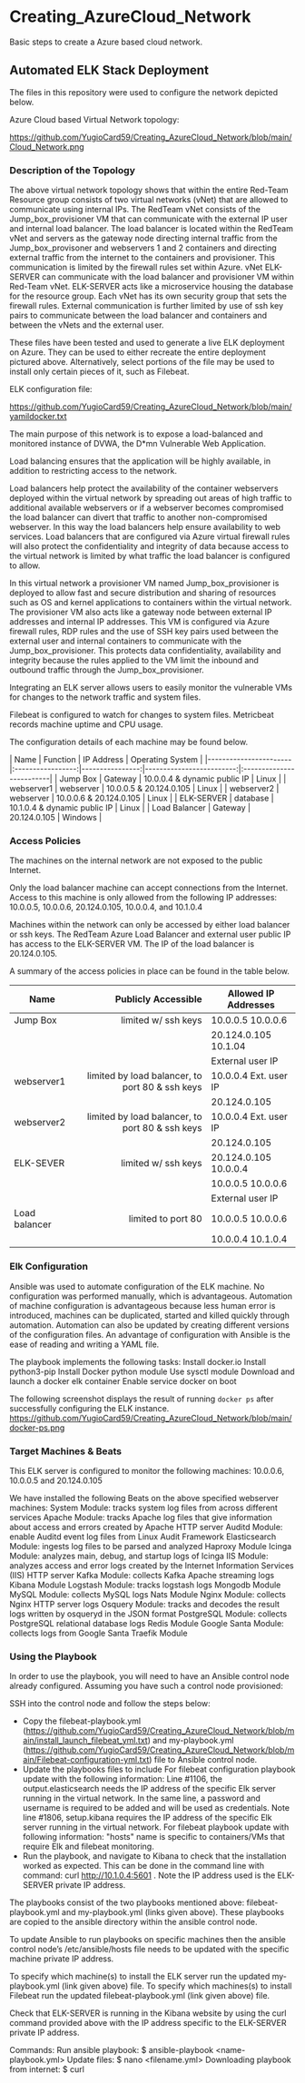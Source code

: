 # Creating_AzureCloud_Network
Basic steps to create a Azure based cloud network.

## Automated ELK Stack Deployment

The files in this repository were used to configure the network depicted below.

Azure Cloud based Virtual Network topology:  

https://github.com/YugioCard59/Creating_AzureCloud_Network/blob/main/Cloud_Network.png

### Description of the Topology

The above virtual network topology shows that within the entire Red-Team Resource group consists of two virtual networks (vNet) that are allowed to communicate using internal IPs.  The RedTeam vNet consists of the Jump_box_provisioner VM that can communicate with the external IP user and internal load balancer.  The load balancer is located within the RedTeam vNet and servers as the gateway node directing internal traffic from the Jump_box_provisoner and webservers 1 and 2 containers and directing external traffic from the internet to the containers and provisioner.  This communication is limited by the firewall rules set within Azure.  vNet ELK-SERVER can communicate with the load balancer and provisioner VM within Red-Team vNet.  ELK-SERVER acts like a microservice housing the database for the resource group.  Each vNet has its own security group that sets the firewall rules.  External communication is further limited by use of ssh key pairs to communicate between the load balancer and containers and between the vNets and the external user.


These files have been tested and used to generate a live ELK deployment on Azure. They can be used to either recreate the entire deployment pictured above. Alternatively, select portions of the file may be used to install only certain pieces of it, such as Filebeat.

  ELK configuration file:  

https://github.com/YugioCard59/Creating_AzureCloud_Network/blob/main/yamildocker.txt


The main purpose of this network is to expose a load-balanced and monitored instance of DVWA, the D*mn Vulnerable Web Application.

Load balancing ensures that the application will be highly available, in addition to restricting access to the network.

Load balancers help protect the availability of the container webservers deployed within the virtual network by spreading out areas of high traffic to additional available webservers or if a webserver becomes compromised the load balancer can divert that traffic to another non-compromised webserver.  In this way the load balancers help ensure availability to web services.  Load balancers that are configured via Azure virtual firewall rules will also protect the confidentiality and integrity of data because access to the virtual network is limited by what traffic the load balancer is configured to allow.

In this virtual network a provisioner VM named Jump_box_provisioner is deployed to allow fast and secure distribution and sharing of resources such as OS and kernel applications to containers within the virtual network.  The provisioner VM also acts like a gateway node between external IP addresses and internal IP addresses.  This VM is configured via Azure firewall rules, RDP rules and the use of SSH key pairs used between the external user and internal containers to communicate with the Jump_box_provisioner.  This protects data confidentiality, availability and integrity because the rules applied to the VM limit the inbound and outbound traffic through the Jump_box_provisioner.

Integrating an ELK server allows users to easily monitor the vulnerable VMs for changes to the network traffic and system files.

Filebeat is configured to watch for changes to system files.
Metricbeat records machine uptime and CPU usage.


The configuration details of each machine may be found below.


| Name                 | Function        | IP Address                                 | Operating System |
|-----------------------|:-----------------:|----------------:|-------------------------:|:-------------------------|
| Jump Box           | Gateway       | 10.0.0.4 & dynamic public IP    | Linux                       |
| webserver1         | webserver    | 10.0.0.5 & 20.124.0.105           | Linux                       |
| webserver2         | webserver    | 10.0.0.6  & 20.124.0.105          | Linux                       |
| ELK-SERVER     | database      | 10.1.0.4 & dynamic public IP    | Linux                      |
| Load Balancer     | Gateway      | 20.124.0.105                             | Windows                |

### Access Policies

The machines on the internal network are not exposed to the public Internet. 

Only the load balancer machine can accept connections from the Internet. Access to this machine is only allowed from the following IP addresses:   10.0.0.5, 10.0.0.6, 20.124.0.105, 10.0.0.4, and 10.1.0.4

Machines within the network can only be accessed by either load balancer or ssh keys.
The RedTeam Azure Load Balancer and external user public IP has access to the ELK-SERVER VM.  The IP of the load balancer is 20.124.0.105.

A summary of the access policies in place can be found in the table below.

| Name                | Publicly Accessible                                            | Allowed IP Addresses     |
|----------------------|-----------------------------------------------------------------:|------------------------------------|
| Jump Box        | limited w/ ssh keys                                              | 10.0.0.5 10.0.0.6               |
|		    |							  | 20.124.0.105 10.1.04        |
|                           |                                                                               | External user IP	          |
| webserver1      | limited by load balancer, to port 80 & ssh keys    | 10.0.0.4 Ext. user IP   |   
|                           |                                                                                | 20.124.0.105                    |
| webserver2      | limited by load balancer, to port 80 & ssh keys    | 10.0.0.4 Ext. user IP   |
|                           |                                                                                 | 20.124.0.105                   |  
| ELK-SEVER     | limited w/ ssh keys                                              | 20.124.0.105 10.0.0.4      |
|                           |                                                                               | 10.0.0.5 10.0.0.6               |
|                           |                                                                               | External user IP              |
| Load balancer  | limited to port 80                                                 | 10.0.0.5 10.0.0.6              |
|                           |                                                                               | 10.0.0.4 10.1.0.4               |

### Elk Configuration

Ansible was used to automate configuration of the ELK machine. No configuration was performed manually, which is advantageous.
Automation of machine configuration is advantageous because less human error is introduced, machines can be duplicated, started and killed quickly through automation.  Automation can also be updated by creating different versions of the configuration files.  An advantage of configuration with Ansible is the ease of reading and writing a YAML file.

The playbook implements the following tasks:
Install docker.io
Install python3-pip
Install Docker python module
Use sysctl module
Download and launch a docker elk container
Enable service docker on boot


The following screenshot displays the result of running `docker ps` after successfully configuring the ELK instance.
https://github.com/YugioCard59/Creating_AzureCloud_Network/blob/main/docker-ps.png


### Target Machines & Beats
This ELK server is configured to monitor the following machines:
10.0.0.6, 10.0.0.5 and 20.124.0.105

We have installed the following Beats on the above specified webserver machines:
System Module:  tracks system log files from across different services
Apache Module:  tracks Apache log files that give information about access and errors created by Apache HTTP server
Auditd Module:  enable Auditd event log files from Linux Audit Framework
Elasticsearch Module:  ingests log files to be parsed and analyzed 
Haproxy Module
Icinga Module:  analyzes main, debug, and startup logs of Icinga
IIS Module:  analyzes access and error logs created by the Internet Information Services (IIS) HTTP server
Kafka Module: collects Kafka Apache streaming logs
Kibana Module
Logstash Module:  tracks logstash logs
Mongodb Module
MySQL Module:  collects MySQL logs
Nats Module
Nginx Module:  collects Nginx HTTP server logs
Osquery Module:  tracks and decodes the result logs written by osqueryd in the JSON format
PostgreSQL Module:  collects PostgreSQL relational database logs
Redis Module
Google Santa Module:  collects logs from Google Santa
Traefik Module

### Using the Playbook
In order to use the playbook, you will need to have an Ansible control node already configured. Assuming you have such a control node provisioned: 

SSH into the control node and follow the steps below:
- Copy the filebeat-playbook.yml (https://github.com/YugioCard59/Creating_AzureCloud_Network/blob/main/install_launch_filebeat_yml.txt) and my-playbook.yml (https://github.com/YugioCard59/Creating_AzureCloud_Network/blob/main/Filebeat-configuration-yml.txt) file to Ansible control node.
- Update the playbooks files to include
For filebeat configuration playbook update with the following information:  Line #1106, the output.elasticsearch needs the IP address of the specific Elk server running in the virtual network.  In the same line, a password and username is required to be added and will be used as credentials.  Note line #1806, setup.kibana requires the IP address of the specific Elk server running in the virtual network.
For filebeat playbook update with following information:  "hosts" name is specific to containers/VMs that require Elk and filebeat monitoring.
- Run the playbook, and navigate to Kibana to check that the installation worked as expected.  This can be done in the command line with command:  curl http://10.1.0.4:5601 .  Note the IP address used is the ELK-SERVER private IP address.

The playbooks consist of the two playbooks mentioned above:  filebeat-playbook.yml and my-playbook.yml (links given above).  These playbooks are copied to the ansible directory within the ansible control node.

To update Ansible to run playbooks on specific machines then the ansible control node’s /etc/ansible/hosts file needs to be updated with the specific machine private IP address.

To specify which machine(s) to install the ELK server run the updated my-playbook.yml (link given above) file.  To specify which machines(s) to install Filebeat run the updated filebeat-playbook.yml (link given above) file.

Check that ELK-SERVER is running in the Kibana website by using the curl command provided above with the IP address specific to the ELK-SERVER private IP address.

Commands:
Run ansible playbook:  $ ansible-playbook <name-playbook.yml>
Update files:  $ nano <filename.yml>
Downloading playbook from internet:  $ curl <url path>
